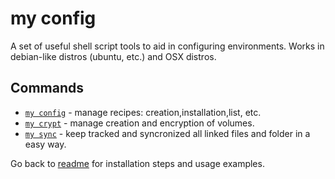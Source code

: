 # my config

A set of useful shell script tools to aid in configuring environments.
Works in debian-like distros (ubuntu, etc.) and OSX distros.

## Commands
-   [`my config`](config.md) - manage recipes: creation,installation,list, etc.
-   [`my crypt`](crypt.md) - manage creation and encryption of volumes.
-   [`my sync`](sync.md) - keep tracked and syncronized all linked files and folder in a easy way.

Go back to [readme](../README.md) for installation steps and usage examples.
